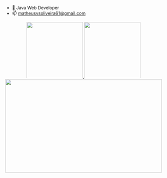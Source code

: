 - 🚀 Java Web Developer
- 📫 matheusvsoliveira61@gmail.com

<div align="center">
  <a href="https://github.com/MatheusVSOliveira">
  <img height="180em" src="https://github-readme-stats.vercel.app/api?username=MatheusVSOliveira&show_icons=true&theme=dark&include_all_commits=true&count_private=true"/>
  <img height="180em" src="https://github-readme-stats.vercel.app/api/top-langs/?username=MatheusVSOliveira&layout=compact&langs_count=7&theme=dark"/>
</div>
  <div align="center">
  <img src="https://i.imgur.com/imXcZto.png" width="500px" height="300px"/>
</div>
